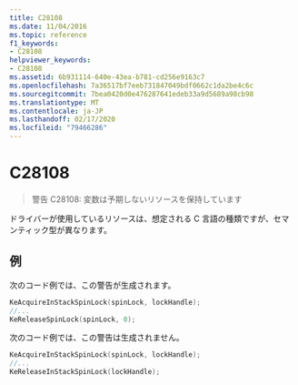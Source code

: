 ```yaml
---
title: C28108
ms.date: 11/04/2016
ms.topic: reference
f1_keywords:
- C28108
helpviewer_keywords:
- C28108
ms.assetid: 6b931114-640e-43ea-b781-cd256e9163c7
ms.openlocfilehash: 7a36517bf7eeb731847049bdf0662c1da2be4c6c
ms.sourcegitcommit: 7bea0420d0e476287641edeb33a9d5689a98cb98
ms.translationtype: MT
ms.contentlocale: ja-JP
ms.lasthandoff: 02/17/2020
ms.locfileid: "79466286"
---
```

# <a name="c28108"></a>C28108

> 警告 C28108: 変数は予期しないリソースを保持しています

ドライバーが使用しているリソースは、想定される C 言語の種類ですが、セマンティック型が異なります。

## <a name="example"></a>例

次のコード例では、この警告が生成されます。

```cpp
KeAcquireInStackSpinLock(spinLock, lockHandle);
//...
KeReleaseSpinLock(spinLock, 0);
```

次のコード例では、この警告は生成されません。

```cpp
KeAcquireInStackSpinLock(spinLock, lockHandle);
//...
KeReleaseInStackSpinLock(lockHandle);
```
